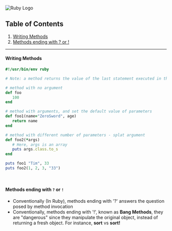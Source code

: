 ![Ruby Logo](https://findicons.com/files/icons/899/ruby_programming/256/ruby.png)

## Table of Contents
1. [Writing Methods](https://github.com/ZeroSword-X/programming/tree/master/ruby/methods#writing-methods)
1. [Methods ending with ? or !](https://github.com/ZeroSword-X/programming/tree/master/ruby/methods#methods-ending-with--or-)

---

#### Writing Methods

```ruby
#!/usr/bin/env ruby

# Note: a method returns the value of the last statement executed in the method

# method with no argument
def foo
   100
end

# method with arguments, and set the default value of parameters
def foo1(name="ZeroSword", age)
   return name
end

# method with different number of parameters - splat argument
def foo2(*args)
   # Here, args is an array
   puts args.class.to_s
end

puts foo1 "Tim", 33
puts foo2(1, 2, 3, "33")
```

<br>

#### Methods ending with `?` or `!`

- Conventionally (In Ruby), methods ending with '?' answers the question posed by method invocation
- Conventionally, methods ending with '!', known as **Bang Methods**, they are "dangerous" since they manipulate the original object, instead of returning a fresh object. For instance, **sort** vs **sort!**
